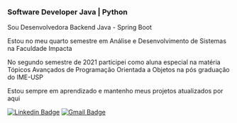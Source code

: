 ### Software Developer Java | Python 

Sou Desenvolvedora Backend Java - Spring Boot

Estou no meu quarto semestre em Análise e Desenvolvimento de Sistemas na Faculdade Impacta

No segundo semestre de 2021 participei como aluna especial na matéria Tópicos Avançados de Programação Orientada a Objetos na pós graduação do IME-USP

Estou sempre em aprendizado e mantenho meus projetos atualizados por aqui 

[![Linkedin Badge](https://img.shields.io/badge/-linkedIn-blue?style=flat-square&logo=Linkedin&logoColor=white&link=https://www.linkedin.com/in/tanejasaksham/)](https://www.linkedin.com/in/carolaraujodev/)      [![Gmail Badge](https://img.shields.io/badge/-gmail-c14438?style=flat-square&logo=Gmail&logoColor=white&link=mailto:ola.lorenarabelo@gmail.com)](mailto:carolaraujodev@gmail.com)

